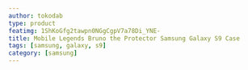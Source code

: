 ```yaml
---
author: tokodab
type: product
featimg: 1ShKoGfg2tawpn0NGgCgpV7a78Di_YNE-
title: Mobile Legends Bruno the Protector Samsung Galaxy S9 Case
tags: [samsung, galaxy, s9]
category: [samsung]
---
```

